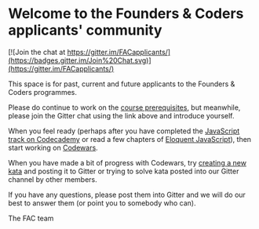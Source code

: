 # Welcome to the Founders & Coders applicants' community

[![Join the chat at https://gitter.im/FACapplicants/](https://badges.gitter.im/Join%20Chat.svg)](https://gitter.im/FACapplicants/)

This space is for past, current and future applicants to the Founders & Coders programmes.

Please do continue to work on the [course prerequisites](http://foundersandcoders.org/apply), but meanwhile, please join the Gitter chat using the link above and introduce yourself.

When you feel ready (perhaps after you have completed the [JavaScript track on Codecademy](http://www.codecademy.com/en/tracks/javascript) or read a few chapters of [Eloquent JavaScript](http://eloquentjavascript.net/)), then start working on [Codewars](http://www.codewars.com/). 

When you have made a bit of progress with Codewars, try [creating a new kata](http://www.codewars.com/kata/new/javascript) and posting it to Gitter or trying to solve kata posted into our Gitter channel by other members.

If you have any questions, please post them into Gitter and we will do our best to answer them (or point you to somebody who can).



The FAC team


